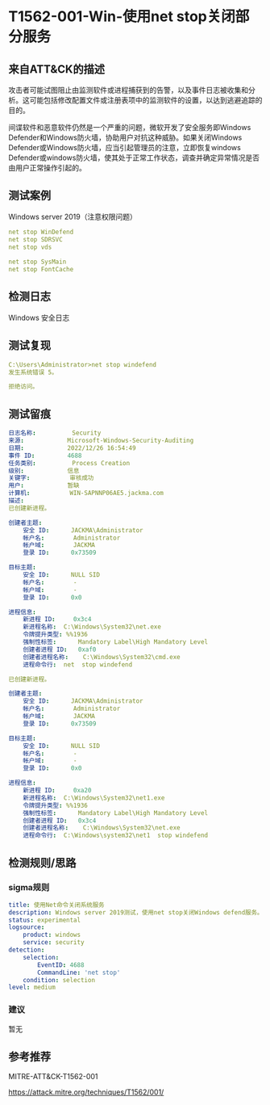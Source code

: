 # T1562-001-Win-使用net stop关闭部分服务

## 来自ATT&CK的描述

攻击者可能试图阻止由监测软件或进程捕获到的告警，以及事件日志被收集和分析。这可能包括修改配置文件或注册表项中的监测软件的设置，以达到逃避追踪的目的。

间谍软件和恶意软件仍然是一个严重的问题，微软开发了安全服务即Windows Defender和Windows防火墙，协助用户对抗这种威胁。如果关闭Windows Defender或Windows防火墙，应当引起管理员的注意，立即恢复windows Defender或windows防火墙，使其处于正常工作状态，调查并确定异常情况是否由用户正常操作引起的。

## 测试案例

Windows server 2019（注意权限问题）

```yml
net stop WinDefend
net stop SDRSVC
net stop vds
 
net stop SysMain
net stop FontCache
```

## 检测日志

Windows 安全日志

## 测试复现

```yml
C:\Users\Administrator>net stop windefend
发生系统错误 5。

拒绝访问。
```

## 测试留痕

```yml
日志名称:          Security
来源:            Microsoft-Windows-Security-Auditing
日期:            2022/12/26 16:54:49
事件 ID:         4688
任务类别:          Process Creation
级别:            信息
关键字:           审核成功
用户:            暂缺
计算机:           WIN-SAPNNP06AE5.jackma.com
描述:
已创建新进程。

创建者主题:
	安全 ID:		JACKMA\Administrator
	帐户名:		Administrator
	帐户域:		JACKMA
	登录 ID:		0x73509

目标主题:
	安全 ID:		NULL SID
	帐户名:		-
	帐户域:		-
	登录 ID:		0x0

进程信息:
	新进程 ID:		0x3c4
	新进程名称:	C:\Windows\System32\net.exe
	令牌提升类型:	%%1936
	强制性标签:		Mandatory Label\High Mandatory Level
	创建者进程 ID:	0xaf0
	创建者进程名称:	C:\Windows\System32\cmd.exe
	进程命令行:	net  stop windefend

已创建新进程。

创建者主题:
	安全 ID:		JACKMA\Administrator
	帐户名:		Administrator
	帐户域:		JACKMA
	登录 ID:		0x73509

目标主题:
	安全 ID:		NULL SID
	帐户名:		-
	帐户域:		-
	登录 ID:		0x0

进程信息:
	新进程 ID:		0xa20
	新进程名称:	C:\Windows\System32\net1.exe
	令牌提升类型:	%%1936
	强制性标签:		Mandatory Label\High Mandatory Level
	创建者进程 ID:	0x3c4
	创建者进程名称:	C:\Windows\System32\net.exe
	进程命令行:	C:\Windows\system32\net1  stop windefend
```

## 检测规则/思路

### sigma规则

```yml
title: 使用Net命令关闭系统服务
description: Windows server 2019测试，使用net stop关闭Windows defend服务。
status: experimental
logsource:
​    product: windows
​    service: security
detection:
​    selection:
​        EventID: 4688
​        CommandLine: 'net stop'
​    condition: selection
level: medium
```

### 建议

暂无

## 参考推荐

MITRE-ATT&CK-T1562-001

<https://attack.mitre.org/techniques/T1562/001/>
